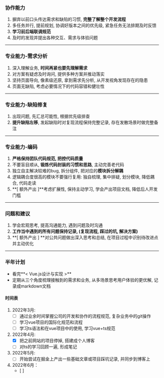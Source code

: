 ### **协作能力**

1. 摒弃以前口头传达需求和缺陷的习惯, **完整了解整个开发流程**
2. 多任务并行, 提前规划, 协调好版本之间的优先级, 紧急任务无法排期及时反馈
3. **学习前后端联调规范**
4. 及时的发现并提出各种交互、需求与体验问题

------

### **专业能力-需求分析**

1. 深入理解业务, **时间再紧也要先理解需求**
2. 对方案有疑虑及时询问, 提供多种方案并推动落实
3. 坚持页面导向, 像素级还原, 拿到需求先分析, 从开发视角发现存在的隐患
4. 页面无缺陷, 考虑必要情况下的代码容错和健壮性

------

### **专业能力-缺陷修复**

1. 出现问题, 先汇总可能性, 根据优先级排查
2. **提升缺陷左移**, 发起缺陷时对复现流程保持完整记录, 存在发散场景时做完整备注

------

### **专业能力-编码**

1. **严格保持团队代码规范, 把控代码质量**
2. 不要盲目顺从, **锻炼代码封装的习惯和思路**, 主动完善老代码
3. 独立自主解决较难的bug, 拆分组件, 把对应的**模块拆分解耦**
4. 逻辑耦合度很高的模块不要强行复用: 独自梳理, 集中排疑, 划分模块, 降低耦合, 代码走读
5. **[ 额外产出 ]**考虑扩展性, 保持主动学习, 学会产出项目文档, 降低后人开发门槛 

------

### **问题和建议**

1. 学会宏观思考, 提高沟通能力, 遇到问题及时沟通
2. **工作当中遇到的所有问题保持记录, (复现流程, 踩过的坑, 解决方案)**
3. **[ 额外产出 ] **对公共问题做出深入思考和总结, 在项目过程中识别待改进点并主动优化

------

### **半年计划**

- 看完**< Vue.js设计与实现 >**
- 定期从三个角度梳理接触到的需求和业务, 从多场景思考用户体验的更优解, 记录成markdown文档

#### 	**时间表**

1. 2022年3月:
   - [ ] 通过业余时间掌握公司的开发和协作的流程规范, 复杂业务中的git操作
   - [ ] 学习vue项目的国际化规范和流程
   - [ ] 学习ts语法和在vue项目中的使用, 学习vue+ts规范
2. 2022年4月:
   - [x] 把之前网站的项目停掉, 搭建成个人博客
   - [ ] 对ts的学习回顾一遍, 形成笔记
3. 2022年5月:
   - [ ] 开始尝试在掘金上产出一些基础文章或项目踩坑记录, 并同步到博客上
4. 2022年6月：
   - [ ] 